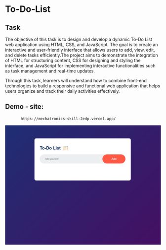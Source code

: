 # To-Do-List
## Task
The objective of this task is to design and develop a dynamic To-Do List web application using HTML, CSS, and JavaScript. The goal is to create an interactive and user-friendly interface that allows users to add, view, edit, and delete tasks efficiently.The project aims to demonstrate the integration of HTML for structuring content, CSS for designing and styling the interface, and JavaScript for implementing interactive functionalities such as task management and real-time updates.

Through this task, learners will understand how to combine front-end technologies to build a responsive and functional web application that helps users organize and track their daily activities effectively.

## Demo - site: 
           https://mechatronics-skill-2edp.vercel.app/

![Alt text](images/screenshot.jpg)

